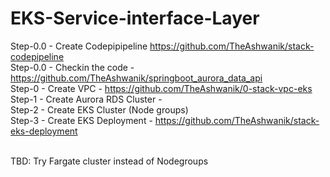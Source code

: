 # EKS-Service-interface-Layer

Step-0.0  - Create Codepipipeline https://github.com/TheAshwanik/stack-codepipeline   
Step-0.0  - Checkin the code - https://github.com/TheAshwanik/springboot_aurora_data_api   
Step-0    - Create VPC - https://github.com/TheAshwanik/0-stack-vpc-eks     
Step-1    - Create Aurora RDS Cluster -    
Step-2    - Create EKS Cluster (Node groups)    
Step-3    - Create EKS Deployment - https://github.com/TheAshwanik/stack-eks-deployment

<br>
TBD: Try Fargate cluster instead of Nodegroups    
